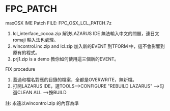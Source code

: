 # FPC_PATCH
maxOSX IME Patch
FILE: FPC_OSX_LCL_PATCH.7z 
1. lcl_interface_cocoa.zip 解決LAZARUS IDE 無法輸入中文的問題，連日文romaji 輸入法也處理。
2. wincontrol.inc.zip and lcl.zip 加入新的EVENT 到TFORM 中，這不會影響到原有的程式。
3. prj1.zip is a demo 教你如何使用這三個新的EVENT。

FIX procedure
1. 蓋過和檔名對應的目錄的檔案，全都是OVERWRITE，無新檔。
2. 打開LAZARUS IDE，選TOOLS-->CONFIGURE "REBUILD LAZARUS" -->勾選CLEAN ALL -->按BUILD


註: 永遠以wincontrol.zip 的內容為準
